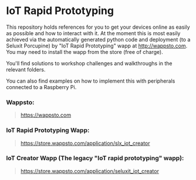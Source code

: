 # IoT Rapid Prototyping

This repository holds references for you to get your devices online as easily as possible and how to interact with it.
At the moment this is most easily achieved via the automatically generated python code and deployment (to a Seluxit Porcupine) by "IoT Rapid Prototyping" wapp at http://wappsto.com. You may need to install the wapp from the store (free of charge).

You'll find solutions to workshop challenges and walkthroughs in the relevant folders.

You can also find examples on how to implement this with peripherals connected to a Raspberry Pi.

### Wappsto:

 > https://wappsto.com

### IoT Rapid Prototyping Wapp:

 > https://store.wappsto.com/application/slx_iot_creator

### IoT Creator Wapp (The legacy "IoT rapid prototyping" wapp):

 > https://store.wappsto.com/application/seluxit_iot_creator
